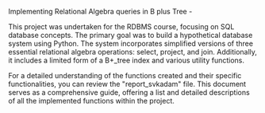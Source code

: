 Implementing Relational Algebra queries in B plus Tree - 

This project was undertaken for the RDBMS course, focusing on SQL database concepts. The primary goal was to build a hypothetical database system using Python. The system incorporates simplified versions of three essential relational algebra operations: select, project, and join. Additionally, it includes a limited form of a B+_tree index and various utility functions.

For a detailed understanding of the functions created and their specific functionalities, you can review the "report_svkadam" file. This document serves as a comprehensive guide, offering a list and detailed descriptions of all the implemented functions within the project.
